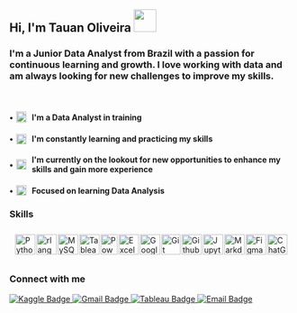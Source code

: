 <div id="bio">
    <h2>Hi, I'm Tauan Oliveira <img width="40" height="40" alt="homem Generic Flat Ícone" loading="lazy" width="256" height="256" decoding="async" data-nimg="1" class="" src="https://cdn-icons-png.flaticon.com/128/6106/6106869.png?ga=GA1.1.951359141.1694959859&track=ais" style="color: transparent; margin-right: 10px;"></h2>

<h3>I'm a Junior Data Analyst from Brazil with a passion for continuous learning and growth. 
I love working with data and am always looking for new challenges to improve my skills.</h3>

<br>

<h4 style="display: flex; align-items: center;"> 
    <span style="margin-right: 5px;">•</span>
        <img width="18" height="20" alt="homem Generic Flat Ícone" loading="lazy" width="256" height="256" decoding="async" data-nimg="1" class="" src="https://cdn-icons-png.flaticon.com/512/3264/3264773.png?ga=GA1.1.951359141.1694959859" style="color: transparent; margin-right: 10px;">
    <span>I'm a Data Analyst in training</span>
</h4>

<h4 style="display: flex; align-items: center;"> 
    <span style="margin-right: 5px;">•</span>
        <img width="18" height="18" alt="livros Special Flat Ícone" loading="lazy" width="256" height="256" decoding="async" data-nimg="1" class="" src="https://cdn-icons-png.flaticon.com/512/4645/4645290.png?ga=GA1.1.951359141.1694959859" style="color: transparent; margin-right: 10px;">
    <span>I'm constantly learning and practicing my skills</span>
</h4>

<h4 style="display: flex; align-items: center;">
    <span style="margin-right: 5px;">•</span>
        <img width="18" height="18" alt="monitoramento Ultimatearm Flat Ícone" loading="lazy" width="256" height="256" decoding="async" data-nimg="1" class="" src="https://cdn-icons-png.flaticon.com/512/3703/3703300.png?ga=GA1.1.951359141.1694959859" style="color: transparent; margin-right: 10px;">
    <span>I'm currently on the lookout for new opportunities to enhance my skills and gain more experience</span>
</h4>
 
<h4 style="display: flex; align-items: center;">
  <span style="margin-right: 5px;">•</span>
    <img width="18" height="18" alt="alvo Generic Gradient Ícone" loading="lazy" width="256" height="256" decoding="async" data-nimg="1" class="" src="https://cdn-icons-png.flaticon.com/512/8775/8775726.png?ga=GA1.1.951359141.1694959859" style="color: transparent; margin-right: 10px;">
    <span>Focused on learning Data Analysis</span>
</h4>
</div>


<div id="languages and tools">
  <h3>Skills</h3>
  
  <div style="display: flex; justify-content: space-between; border: px solid #36BCF7FF; padding: 10px; border-radius: 15px;">
    <a href="https://www.python.org/" target="_blank" rel="noreferrer">
    <img src="https://cdn.worldvectorlogo.com/logos/python-5.svg" width="36" height="36" alt="Python"/></a>
    <a href="https://www.r-project.org/" target="_blank" rel="noreferrer">
    <img src="https://cdn.worldvectorlogo.com/logos/r-lang.svg" width="36" height="36" alt="rlang"/></a>
    <a href="https://www.mysql.com/" target="_blank" rel="noreferrer">  
    <img src="https://cdn.worldvectorlogo.com/logos/mysql-logo.svg" width="36" height="36" alt="MySQL"/></a>
    <a href="https://public.tableau.com/" target="_blank" rel="noreferrer">
    <img src="https://cdn.worldvectorlogo.com/logos/tableau-software.svg" width="36" height="36" alt="Tableau"/></a>
    <a href="https://powerbi.microsoft.com/" target="_blank" rel="noreferrer">
    <img src="https://seeklogo.com/images/P/power-bi-icon-logo-E1B451ED39-seeklogo.com.png" width="30" height="36" alt="PowerBI"/></a>
    <a href="https://www.microsoft.com/pt-br/microsoft-365/excel" target="_blank" rel="noreferrer">
    <img src="https://cdn.worldvectorlogo.com/logos/excel-4.svg" width="36" height="36" alt="Excel"/></a>
    <a href="https://www.google.com/intl/us-en/sheets/about/" target="_blank" rel="noreferrer">
    <img src="https://cdn.worldvectorlogo.com/logos/google-sheets-full-logo-1.svg" height="36" alt="GoogleSheets"/></a>
    <a href="https://git-scm.com/" target="_blank" rel="noreferrer">
    <img width="34" src="https://cdn.worldvectorlogo.com/logos/git-icon.svg" width="36" height="36" alt="Git"/></a>
    <a href="https://github.com/" target="_blank" rel="noreferrer">
    <img src="https://cdn.jsdelivr.net/gh/devicons/devicon/icons/github/github-original.svg"  width="36" height="36" alt="Github"/></a>
    <a href="https://jupyter.org/" target="_blank" rel="noreferrer">     
    <img src="https://cdn.jsdelivr.net/gh/devicons/devicon/icons/jupyter/jupyter-original-wordmark.svg" width="36" height="36" alt="Jupyter"/></a>
    <a href="https://www.markdownguide.org/" target="_blank" rel="noreferrer">     
    <img src="https://cdn.jsdelivr.net/gh/devicons/devicon/icons/markdown/markdown-original.svg" width="36" height="36" alt="Markdown"/></a>
    <a href="https://www.figma.com/ui-design-tool/" target="_blank" rel="noreferrer">     
    <img src="https://cdn.jsdelivr.net/gh/devicons/devicon/icons/figma/figma-original.svg" width="36" height="36" alt="Figma"/></a>
    <a href="https://chat.openai.com/" target="_blank" rel="noreferrer">     
    <img src="https://cdn.worldvectorlogo.com/logos/chatgpt-4.svg" width="36" height="36" alt="ChatGPT"/></a>
  </div>
</div>


<div id="connect">
  <h3>Connect with me</h3>
    <a href="https://www.kaggle.com/tauanoliveira">
      <img src="https://img.shields.io/badge/Kaggle-20BEFF?style=for-the-badge&logo=Kaggle&logoColor=white" alt="Kaggle Badge"/>
    </a>
    <a href="mailto:tndsoliveira@gmail.com">
      <img src="https://img.shields.io/badge/-Gmail-%23333?style=for-the-badge&amp;logo=gmail&amp;logoColor=white" alt="Gmail Badge"/>
    </a>
    <a href="https://public.tableau.com/app/profile/tauan.oliveira">
      <img src="https://img.shields.io/badge/tableau-navy?style=for-the-badge&logo=tableau&logoColor=white" alt="Tableau Badge"/>
    </a>
    <a href="mailto:tndsoliveira@outlook.com">
      <img src="https://img.shields.io/badge/-Email-%23333?style=for-the-badge&logo=microsoft-outlook&logoColor=007BFF" alt="Email Badge"/>
    </a>
</div>
